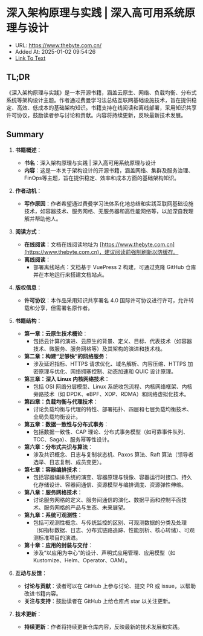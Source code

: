 # 深入架构原理与实践 | 深入高可用系统原理与设计
- URL: https://www.thebyte.com.cn/
- Added At: 2025-01-02 09:54:26
- [Link To Text](2025-01-02-深入架构原理与实践-深入高可用系统原理与设计_raw.md)

## TL;DR
《深入架构原理与实践》是一本开源书籍，涵盖云原生、网络、负载均衡、分布式系统等架构设计主题。作者通过费曼学习法总结互联网基础设施技术，旨在提供稳定、高效、低成本的基础架构知识。书籍支持在线阅读和离线部署，采用知识共享许可协议，鼓励读者参与讨论和贡献。内容将持续更新，反映最新技术发展。

## Summary
1. **书籍概述**：
   - **书名**：深入架构原理与实践 | 深入高可用系统原理与设计
   - **内容**：这是一本关于架构设计的开源书籍，涵盖网络、集群及服务治理、FinOps等主题，旨在提供稳定、效率和成本方面的基础架构知识。

2. **作者动机**：
   - **写作原因**：作者希望通过费曼学习法体系化地总结和实践互联网基础设施技术，如容器技术、服务网格、无服务器和高性能网络等，以加深自我理解并帮助他人。

3. **阅读方式**：
   - **在线阅读**：文档在线阅读地址为 [https://www.thebyte.com.cn](https://www.thebyte.com.cn)，建议阅读前强制刷新以防缓存。
   - **离线阅读**：
     - 部署离线站点：文档基于 VuePress 2 构建，可通过克隆 GitHub 仓库并在本地运行来搭建文档站点。

4. **版权信息**：
   - **许可协议**：本作品采用知识共享署名 4.0 国际许可协议进行许可，允许转载和分享，但需署名原作者。

5. **书籍结构**：
   - **第一章：云原生技术概论**：
     - 包括云计算的演进、云原生的背景、定义、目标、代表技术（如容器技术、微服务、服务网格等）及其架构的演进和技术栈。
   - **第二章：构建“足够快”的网络服务**：
     - 涉及延迟指标、HTTPS 请求优化、域名解析、内容压缩、HTTPS 加密原理与优化、网络拥塞控制、动态加速和 QUIC 设计原理。
   - **第三章：深入 Linux 内核网络技术**：
     - 包括 OSI 网络分层模型、Linux 系统收包流程、内核网络框架、内核旁路技术（如 DPDK、eBPF、XDP、RDMA）和网络虚拟化技术。
   - **第四章：负载均衡与代理技术**：
     - 讨论负载均衡与代理的特性、部署拓扑、四层和七层负载均衡技术、全局负载均衡设计。
   - **第五章：数据一致性与分布式事务**：
     - 包括数据一致性、CAP 理论、分布式事务模型（如可靠事件队列、TCC、Saga）、服务幂等性设计。
   - **第六章：分布式共识与算法**：
     - 涉及共识概念、日志与复制状态机、Paxos 算法、Raft 算法（领导者选举、日志复制、成员变更）。
   - **第七章：容器编排技术**：
     - 包括容器编排系统的演变、容器原理与镜像、容器运行时接口、持久化存储设计、容器间通信、资源模型与编排调度、资源弹性伸缩。
   - **第八章：服务网格技术**：
     - 讨论服务网格的定义、服务间通信的演化、数据平面和控制平面技术、服务网格的产品与生态、未来展望。
   - **第九章：系统可观测性**：
     - 包括可观测性概念、与传统监控的区别、可观测数据的分类及处理（如指标数据、日志、分布式链路追踪、性能剖析、核心转储）、可观测标准项目的演进。
   - **第十章：应用的封装与交付**：
     - 涉及“以应用为中心”的设计、声明式应用管理、应用模型（如 Kustomize、Helm、Operator、OAM）。

6. **互动与反馈**：
   - **讨论与贡献**：读者可以在 GitHub 上参与讨论、提交 PR 或 issue，以帮助改进书籍内容。
   - **关注与支持**：鼓励读者在 GitHub 上给仓库点 star 以关注更新。

7. **技术更新**：
   - **持续更新**：作者将持续更新仓库内容，反映最新的技术发展和实践。
